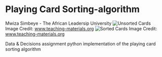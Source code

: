 # Playing Card Sorting-algorithm
Mwiza Simbeye - The African Leadersip University
![Unsorted Cards](https://www.teaching-materials.org/algorithms/images/cards2.png)
Image Credit: www.teaching-materials.org
![Sorted Cards](https://www.teaching-materials.org/algorithms/images/cards4.png)
Image Credit: www.teaching-materials.org 

Data &amp; Decisions assignment python implementation of the playing card sorting algorithm

